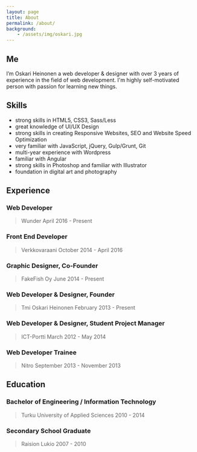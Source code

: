 ```yaml
---
layout: page
title: About
permalink: /about/
background:
    - /assets/img/oskari.jpg
---
```

## Me

I’m Oskari Heinonen a web developer & designer with over 3 years of experience in the field of web development. I'm highly self-motivated person with passion for learning new things. 

## Skills

- strong skills in HTML5, CSS3, Sass/Less
- great knowledge of UI/UX Design
- strong skills in creating Responsive Websites, SEO and Website Speed Optimization
- very familiar with JavaScript, jQuery, Gulp/Grunt, Git
- multi-year experience with Wordpress
- familiar with Angular
- strong skills in Photoshop and familiar with Illustrator
- foundation in digital art and photography

## Experience

### Web Developer
> Wunder
> April 2016 - Present

### Front End Developer
> Verkkovaraani
> October 2014 - April 2016

### Graphic Designer, Co-Founder
> FakeFish Oy
> June 2014 - Present

### Web Developer & Designer, Founder
>Tmi Oskari Heinonen
>February 2013 - Present

### Web Developer & Designer, Student Project Manager
> ICT-Portti
> March 2012 - May 2014

### Web Developer Trainee
> Nitro
> September 2013 - November 2013

## Education

### Bachelor of Engineering / Information Technology
> Turku University of Applied Sciences
> 2010 - 2014

### Secondary School Graduate
> Raision Lukio
> 2007 - 2010
